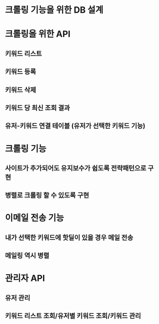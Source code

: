# 크롤링 기능을 위한 DB 설계

# 크롤링을 위한 API

## 키워드 리스트

## 키워드 등록

## 키워드 삭제

## 키워드 당 최신 조회 결과

## 유저-키워드 연결 테이블 (유저가 선택한 키워드 기능)

# 크롤링 기능

## 사이트가 추가되어도 유지보수가 쉽도록 전략패턴으로 구현

## 병렬로 크롤링 할 수 있도록 구현

# 이메일 전송 기능

## 내가 선택한 키워드에 핫딜이 있을 경우 메일 전송

## 메일링 역시 병렬

# 관리자 API

## 유저 관리

## 키워드 리스트 조회/유저별 키워드 조회/키워드 관리
